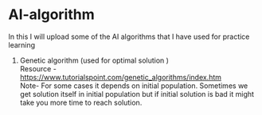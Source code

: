 # AI-algorithm

In this I will upload some of the AI algorithms that I have used for practice learning

1. Genetic algorithm (used for optimal solution )</br>
Resource - https://www.tutorialspoint.com/genetic_algorithms/index.htm  </br>
Note- For some cases it depends on initial population. Sometimes we get solution itself in initial population but if initial solution is bad it might take you more time to reach solution.
